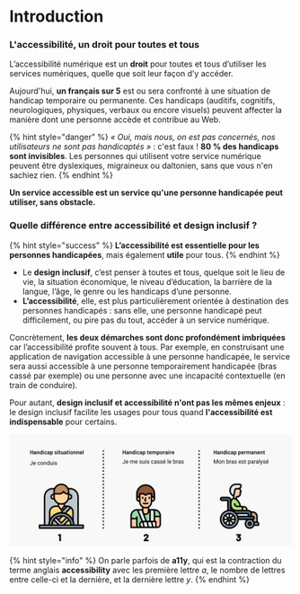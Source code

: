 # Introduction

### L'accessibilité, un droit pour toutes et tous

L’accessibilité numérique est un **droit** pour toutes et tous d’utiliser les services numériques, quelle que soit leur façon d’y accéder.

Aujourd'hui, **un français sur 5** est ou sera confronté à une situation de handicap temporaire ou permanente. Ces handicaps \(auditifs, cognitifs, neurologiques, physiques, verbaux ou encore visuels\) peuvent affecter la manière dont une personne accède et contribue au Web.

{% hint style="danger" %}
_« Oui, mais nous, on est pas concernés, nos utilisateurs ne sont pas handicaptés »_ : c'est faux ! **80 % des handicaps sont invisibles**. Les personnes qui utilisent votre service numérique peuvent être dyslexiques, migraineux ou daltonien, sans que vous n'en sachiez rien.
{% endhint %}

**Un service accessible est un service qu'une personne handicapée peut utiliser, sans obstacle.**

### Quelle différence entre accessibilité et design inclusif ?

{% hint style="success" %}
**L’accessibilité est essentielle pour les personnes handicapées**, mais également **utile** pour tous.
{% endhint %}

* Le **design inclusif**, c’est penser à toutes et tous, quelque soit le lieu de vie, la situation économique, le niveau d’éducation, la barrière de la langue, l’âge, le genre ou les handicaps d’une personne. 
* **L’accessibilité**, elle, est plus particulièrement orientée à destination des personnes handicapés : sans elle, une personne handicapé peut difficilement, ou pire pas du tout, accéder à un service numérique.

Concrètement, **les deux démarches sont donc profondément imbriquées** car l’accessibilité profite souvent à tous. Par exemple, en construisant une application de navigation accessible à une personne handicapée, le service sera aussi accessible à une personne temporairement handicapée \(bras cassé par exemple\) ou une personne avec une incapacité contextuelle \(en train de conduire\).

Pour autant, **design inclusif et accessibilité n'ont pas les mêmes enjeux** : le design inclusif facilite les usages pour tous quand **l'accessibilité est indispensable** pour certains.

![Exemple de handicap situationnel \(conduire\), temporaire \(avoir le bras cass&#xE9;\) ou permanent \(&#xEA;tre paralys&#xE9;\)](../../../.gitbook/assets/inclusive.png)

{% hint style="info" %}
On parle parfois de **a11y**, qui est la contraction du terme anglais **accessibility** avec les première lettre _a_, le nombre de lettres entre celle-ci et la dernière, et la dernière lettre _y_.
{% endhint %}

